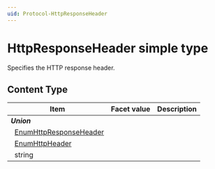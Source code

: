 ```yaml
---
uid: Protocol-HttpResponseHeader
---
```


# HttpResponseHeader simple type

Specifies the HTTP response header.

## Content Type

|Item|Facet value|Description|
|--- |--- |--- |
|***Union***|||
|&nbsp;&nbsp;[EnumHttpResponseHeader](xref:Protocol-EnumHttpResponseHeader)|||
|&nbsp;&nbsp;[EnumHttpHeader](xref:Protocol-EnumHttpHeader)|||
|&nbsp;&nbsp;string|||
